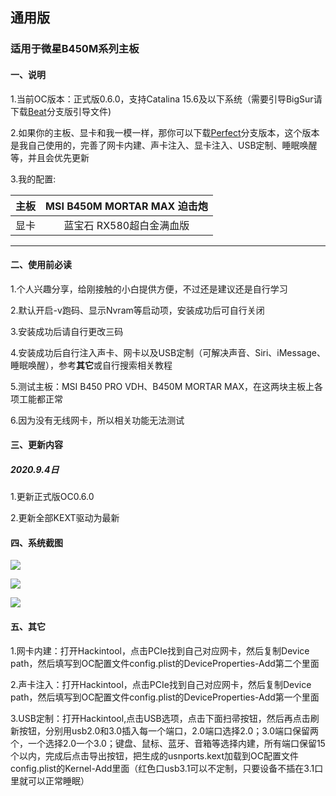 ## 通用版

### 适用于微星B450M系列主板

#### 一、说明

1.当前OC版本：正式版0.6.0，支持Catalina 15.6及以下系统（需要引导BigSur请下载[Beat](https://github.com/MyBin97/OpneCore/tree/Beat)分支版引导文件)

2.如果你的主板、显卡和我一模一样，那你可以下载[Perfect]()分支版本，这个版本是我自己使用的，完善了网卡内建、声卡注入、显卡注入、USB定制、睡眠唤醒等，并且会优先更新

3.我的配置:


| 主板  |          MSI B450M MORTAR MAX 迫击炮          |
| :--: | :-------------------------: |
| 显卡 | 蓝宝石 RX580超白金满血版 |


----------------------

#### 二、使用前必读

1.个人兴趣分享，给刚接触的小白提供方便，不过还是建议还是自行学习

2.默认开启-v跑码、显示Nvram等启动项，安装成功后可自行关闭

3.安装成功后请自行更改三码

4.安装成功后自行注入声卡、网卡以及USB定制（可解决声音、Siri、iMessage、睡眠唤醒），参考**其它**或自行搜索相关教程

5.测试主板：MSI B450 PRO VDH、B450M MORTAR MAX，在这两块主板上各项工能都正常

6.因为没有无线网卡，所以相关功能无法测试


#### 三、更新内容

##### 2020.9.4日

1.更新正式版OC0.6.0

2.更新全部KEXT驱动为最新


#### 四、系统截图

![](https://qdall01.baidupcs.com/file/12dffdff4ka657eb59607802273f49f4?bkt=en-864c1d195a8f2f41f3ad75527987fd64d983278e958933d64a839ff27f45fdeb9fcabc966221da608aaae051f7a4f29919a31b20bc7685117147c4a314ff95f1&fid=414463553-250528-577164214933907&time=1599228279&sign=FDTAXUGERLQlBHSKfW-DCb740ccc5511e5e8fedcff06b081203-3fB1%2BhOJp53lazm9VQF3nOxUkrY%3D&to=92&size=37903&sta_dx=37903&sta_cs=1&sta_ft=jpg&sta_ct=0&sta_mt=0&fm2=MH%2CXian%2CAnywhere%2C%2Cjiangsu%2Ccmnet&ctime=1599228062&mtime=1599228062&resv0=-1&resv1=0&resv2=rlim&resv3=5&resv4=37903&vuk=414463553&iv=-2&htype=&randtype=&newver=1&newfm=1&secfm=1&flow_ver=3&pkey=en-f109e6bd104be8c79cb4ab5f8f4ef3fc580caad2dbfa5573fc2f695844f7ad7a66e14ac94e1f572099a7efb638b4eefc7bd212b8146cc0bc305a5e1275657320&sl=81002574&expires=8h&rt=pr&r=349841284&vbdid=3792876375&fin=1599227647473.jpg&fn=1599227647473.jpg&rtype=1&dp-logid=5749962308263101554&dp-callid=0.1&hps=1&tsl=11&csl=58&fsl=-1&csign=ls%2FEEWYp8Pt9LKajDfuiglqWobw%3D&so=0&ut=8&uter=4&serv=0&uc=134589567&ti=0887d9faa0e99264b9f8627355853f1f0956db0b742f90b7305a5e1275657320&hflag=30&adg=c_06d7cc2bf4fc7c5b9ca320df6d532e55&reqlabel=250528_f_47a0a04c20a7697413b45a7eeae444b7_-1_4613b9798bb552a0b3fbe8de2d66e1dc&by=themis)

![](https://qdall01.baidupcs.com/file/a7d2d8449t0113e313d1b768b3f409d2?bkt=en-40ebf341379bd9a0c8fb6f908b1b94b16d180dfb1a1e7d75ba580419262776874f1837f36d75e34c4e72c22c8fba358219a31b20bc7685119ef4b4969ec17ba0&fid=414463553-250528-1102366017834459&time=1599229905&sign=FDTAXUGERLQlBHSKfW-DCb740ccc5511e5e8fedcff06b081203-RJck4%2FZa5Og2b%2FSJmbJ%2FgMJRsHg%3D&to=92&size=40875&sta_dx=40875&sta_cs=0&sta_ft=jpg&sta_ct=0&sta_mt=0&fm2=MH%2CXian%2CAnywhere%2C%2Cjiangsu%2Ccmnet&ctime=1599229883&mtime=1599229883&resv0=-1&resv1=0&resv2=rlim&resv3=5&resv4=40875&vuk=414463553&iv=-2&htype=&randtype=&newver=1&newfm=1&secfm=1&flow_ver=3&pkey=en-570fd61358594dbe4945418d31010a0b46c9df087747f727cdb7a9b2ae268763ae881c3b35abf0dbb33d0541ea6b143e429f31265ea4666b305a5e1275657320&sl=81002574&expires=8h&rt=pr&r=466258698&vbdid=3792876375&fin=1599229829610.jpg&fn=1599229829610.jpg&rtype=1&dp-logid=5750398629358683670&dp-callid=0.1&hps=1&tsl=11&csl=58&fsl=-1&csign=ls%2FEEWYp8Pt9LKajDfuiglqWobw%3D&so=0&ut=8&uter=4&serv=0&uc=134589567&ti=0887d9faa0e99264fc0f156d407f1bc1746569d4e559a455305a5e1275657320&hflag=30&adg=c_06d7cc2bf4fc7c5b9ca320df6d532e55&reqlabel=250528_f_47a0a04c20a7697413b45a7eeae444b7_-1_4613b9798bb552a0b3fbe8de2d66e1dc&by=themis)

![](https://qdall01.baidupcs.com/file/911df4d2aj5d140d00efd355f54e4933?bkt=en-6f7dc9883530f8c9b27ea9a3e427f0690a092c7e808a2ad41d9e6213ef6802932e2be0295641e46ee20d07287f1e07306dca165a5306a3d6b1af39619019fe0f&fid=414463553-250528-466487941272303&time=1599229897&sign=FDTAXUGERLQlBHSKfW-DCb740ccc5511e5e8fedcff06b081203-4Mf4Ja7onZPtewICcNcPSpsVXLU%3D&to=92&size=29165&sta_dx=29165&sta_cs=0&sta_ft=jpg&sta_ct=0&sta_mt=0&fm2=MH%2CXian%2CAnywhere%2C%2Cjiangsu%2Ccmnet&ctime=1599229882&mtime=1599229882&resv0=-1&resv1=0&resv2=rlim&resv3=5&resv4=29165&vuk=414463553&iv=-2&htype=&randtype=&newver=1&newfm=1&secfm=1&flow_ver=3&pkey=en-bf4fbff5df0d701ad8829dc7368dc7d545f6089678fddd0b0e958ed087ab70100e7030e34dfeec1f6bc945fe1551c264a688ac0504516944305a5e1275657320&sl=81002574&expires=8h&rt=pr&r=755781730&vbdid=3792876375&fin=1599229812322.jpg&fn=1599229812322.jpg&rtype=1&dp-logid=5750396530500797981&dp-callid=0.1&hps=1&tsl=11&csl=58&fsl=-1&csign=ls%2FEEWYp8Pt9LKajDfuiglqWobw%3D&so=0&ut=8&uter=4&serv=0&uc=134589567&ti=206be03c6e9448454b6505f440d420d34fe6dc80c7f86068&hflag=30&adg=c_06d7cc2bf4fc7c5b9ca320df6d532e55&reqlabel=250528_f_47a0a04c20a7697413b45a7eeae444b7_-1_4613b9798bb552a0b3fbe8de2d66e1dc&by=themis)

#### 五、其它

1.网卡内建：打开Hackintool，点击PCIe找到自己对应网卡，然后复制Device path，然后填写到OC配置文件config.plist的DeviceProperties-Add第二个里面

2.声卡注入：打开Hackintool，点击PCIe找到自己对应网卡，然后复制Device path，然后填写到OC配置文件config.plist的DeviceProperties-Add第一个里面

3.USB定制：打开Hackintool,点击USB选项，点击下面扫帚按钮，然后再点击刷新按钮，分别用usb2.0和3.0插入每一个端口，2.0端口选择2.0；3.0端口保留两个，一个选择2.0一个3.0；键盘、鼠标、蓝牙、音箱等选择内建，所有端口保留15个以内，完成后点击导出按钮，把生成的usnports.kext加载到OC配置文件config.plist的Kernel-Add里面（红色口usb3.1可以不定制，只要设备不插在3.1口里就可以正常睡眠）





